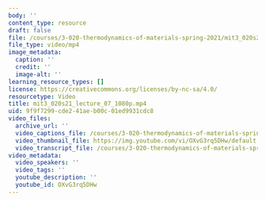 ```yaml
---
body: ''
content_type: resource
draft: false
file: /courses/3-020-thermodynamics-of-materials-spring-2021/mit3_020s21_lecture_07_1080p_360p_16_9.mp4
file_type: video/mp4
image_metadata:
  caption: ''
  credit: ''
  image-alt: ''
learning_resource_types: []
license: https://creativecommons.org/licenses/by-nc-sa/4.0/
resourcetype: Video
title: mit3_020s21_lecture_07_1080p.mp4
uid: 9f9f7299-cde2-41ae-b00c-01ed9931cdc8
video_files:
  archive_url: ''
  video_captions_file: /courses/3-020-thermodynamics-of-materials-spring-2021/102D8CCaMu2IS6aoElUo6pwKf4-sFTrZ4_transcript.webvtt
  video_thumbnail_file: https://img.youtube.com/vi/OXvG3rq5DHw/default.jpg
  video_transcript_file: /courses/3-020-thermodynamics-of-materials-spring-2021/102D8CCaMu2IS6aoElUo6pwKf4-sFTrZ4_transcript.pdf
video_metadata:
  video_speakers: ''
  video_tags: ''
  youtube_description: ''
  youtube_id: OXvG3rq5DHw
---
```

